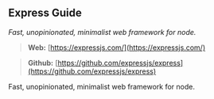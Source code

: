 ## Express Guide
*Fast, unopinionated, minimalist web framework for node.*

> **Web:** [https://expressjs.com/](https://expressjs.com/)

> **Github:** [https://github.com/expressjs/express](https://github.com/expressjs/express)

Fast, unopinionated, minimalist web framework for node.
